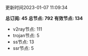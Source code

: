 更新时间2023-01-07 11:09:34

**总订阅: 45**
**总节点: 792**
**有效节点: 134**
- v2ray节点: 111
- trojan节点: 5
- ss节点: 13
- ssr节点: 5
